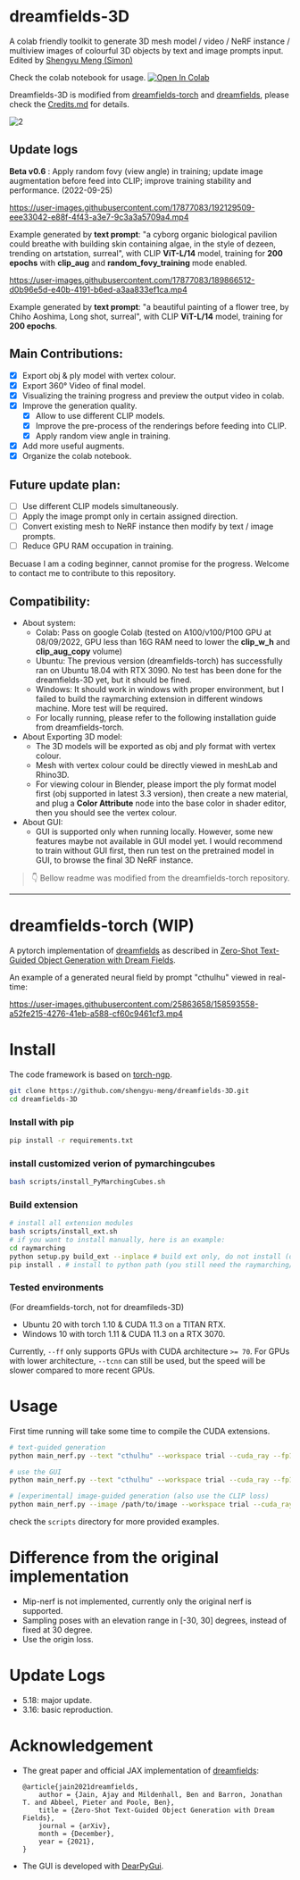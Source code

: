 # dreamfields-3D

A colab friendly toolkit to generate 3D mesh model / video / NeRF instance / multiview images of colourful 3D objects by text and image prompts input. Edited by [Shengyu Meng (Simon)](https://twitter.com/meng_shengyu)  

Check the colab notebook for usage. [![Open In Colab](https://colab.research.google.com/assets/colab-badge.svg)](https://colab.research.google.com/drive/1u5-zA330gbNGKVfXMW5e3cmllbfafNNB?usp=sharing)

Dreamfields-3D is modified from [dreamfields-torch](https://github.com/ashawkey/dreamfields-torch) and [dreamfields](https://github.com/google-research/google-research/tree/master/dreamfields), please check the [Credits.md](./notebook/Credits.md) for details.

![2](https://user-images.githubusercontent.com/17877083/192669406-d2d556cb-2e18-44e4-9c84-b20a7018d2a2.jpg)

## Update logs

**Beta v0.6** : Apply random fovy (view angle) in training; update image augmentation before feed into CLIP; improve training stability and performance. (2022-09-25)

https://user-images.githubusercontent.com/17877083/192129509-eee33042-e88f-4f43-a3e7-9c3a3a5709a4.mp4

Example generated by **text prompt**: "a cyborg organic biological pavilion could breathe with building skin containing algae, in the style of dezeen, trending on artstation, surreal", with CLIP **ViT-L/14** model, training for **200 epochs** with **clip_aug** and **random_fovy_training** mode enabled.


https://user-images.githubusercontent.com/17877083/189866512-d0b96e5d-e40b-4191-b6ed-a3aa833ef1ca.mp4

Example generated by **text prompt**: "a beautiful painting of a flower tree, by Chiho Aoshima, Long shot, surreal", with CLIP **ViT-L/14** model, training for **200 epochs**.

## Main Contributions:
- [x] Export obj & ply model with vertex colour.
- [x] Export  360° Video of final model.
- [x] Visualizing the training progress and preview the output video in colab.
- [x] Improve the generation quality.
  - [x] Allow to use different CLIP models.
  - [x] Improve the pre-process of the renderings before feeding into CLIP.
  - [x] Apply random view angle in training.
- [x] Add more useful augments.
- [x] Organize the colab notebook.
## Future update plan:

- [ ] Use different CLIP models simultaneously.
- [ ] Apply the image prompt only in certain assigned direction.
- [ ] Convert existing mesh to NeRF instance then modify by text / image prompts.
- [ ] Reduce GPU RAM occupation in training.

Becuase I am a coding beginner, cannot promise for the progress. Welcome to contact me to contribute to this repository.

## Compatibility:

- About system: 
  - Colab: Pass on google Colab (tested on A100/v100/P100 GPU at 08/09/2022, GPU less than 16G RAM need to lower the **clip_w_h** and **clip_aug_copy** volume)
  - Ubuntu: The previous version (dreamfields-torch) has successfully ran on Ubuntu 18.04 with RTX 3090. No test has been done for the dreamfields-3D yet, but it should be fined.
  - Windows: It should work in windows with proper environment, but I failed to build the raymarching extension in different windows machine. More test will be required.
  - For locally running, please refer to the following installation guide from dreamfields-torch.
- About Exporting 3D model:
  - The 3D models will be exported as obj and ply format with vertex colour. 
  - Mesh with vertex colour could be directly viewed in meshLab and Rhino3D. 
  - For viewing colour in Blender, please import the ply format model first (obj supported in latest 3.3 version), then create a new material, and plug a **Color Attribute** node into the base color in shader editor, then you should see the vertex colour.
- About GUI:
  - GUI is supported only when running locally. However, some new features maybe not available in GUI model yet. I would recommend to train without GUI first, then run test on the pretrained model in GUI, to browse the final 3D NeRF instance.

> 👇 Bellow readme was modified from the dreamfields-torch repository.

-------------------------------

# dreamfields-torch (WIP)

A pytorch implementation of [dreamfields](https://github.com/google-research/google-research/tree/master/dreamfields) as described in [Zero-Shot Text-Guided Object Generation with Dream Fields](https://arxiv.org/abs/2112.01455).

An example of a generated neural field by prompt "cthulhu" viewed in real-time:

https://user-images.githubusercontent.com/25863658/158593558-a52fe215-4276-41eb-a588-cf60c9461cf3.mp4

# Install

The code framework is based on [torch-ngp](https://github.com/ashawkey/torch-ngp).

```bash
git clone https://github.com/shengyu-meng/dreamfields-3D.git
cd dreamfields-3D
```

### Install with pip
```bash
pip install -r requirements.txt
```
###  install customized verion of pymarchingcubes
```bash
bash scripts/install_PyMarchingCubes.sh
```

### Build extension
```bash
# install all extension modules
bash scripts/install_ext.sh
# if you want to install manually, here is an example:
cd raymarching
python setup.py build_ext --inplace # build ext only, do not install (only can be used in the parent directory)
pip install . # install to python path (you still need the raymarching/ folder, since this only install the built extension.)
```

### Tested environments
(For dreamfields-torch, not for dreamfileds-3D)
* Ubuntu 20 with torch 1.10 & CUDA 11.3 on a TITAN RTX.
* Windows 10 with torch 1.11 & CUDA 11.3 on a RTX 3070.

Currently, `--ff` only supports GPUs with CUDA architecture `>= 70`.
For GPUs with lower architecture, `--tcnn` can still be used, but the speed will be slower compared to more recent GPUs.

# Usage

First time running will take some time to compile the CUDA extensions.

```bash
# text-guided generation
python main_nerf.py --text "cthulhu" --workspace trial --cuda_ray --fp16

# use the GUI
python main_nerf.py --text "cthulhu" --workspace trial --cuda_ray --fp16 --gui

# [experimental] image-guided generation (also use the CLIP loss)
python main_nerf.py --image /path/to/image --workspace trial --cuda_ray --fp16

```

check the `scripts` directory for more provided examples.


# Difference from the original implementation

* Mip-nerf is not implemented, currently only the original nerf is supported.
* Sampling poses with an elevation range in [-30, 30] degrees, instead of fixed at 30 degree.
* Use the origin loss.


# Update Logs
* 5.18: major update.
* 3.16: basic reproduction.


# Acknowledgement

* The great paper and official JAX implementation of [dreamfields](https://ajayj.com/dreamfields):
    ```
    @article{jain2021dreamfields,
        author = {Jain, Ajay and Mildenhall, Ben and Barron, Jonathan T. and Abbeel, Pieter and Poole, Ben},
        title = {Zero-Shot Text-Guided Object Generation with Dream Fields},
        journal = {arXiv},
        month = {December},
        year = {2021},
    }   
    ```

* The GUI is developed with [DearPyGui](https://github.com/hoffstadt/DearPyGui).
